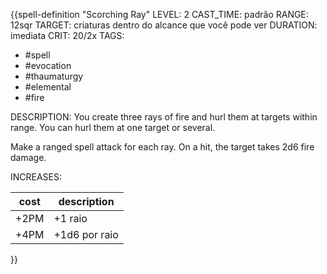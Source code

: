 {{spell-definition "Scorching Ray"
LEVEL: 2
CAST_TIME: padrão
RANGE: 12sqr
TARGET: criaturas dentro do alcance que você pode ver
DURATION: imediata
CRIT: 20/2x
TAGS:
- #spell 
- #evocation 
- #thaumaturgy 
- #elemental
- #fire 

DESCRIPTION:
You create three rays of fire and hurl them at targets within range. You can hurl them at one target or several.

Make a ranged spell attack for each ray. On a hit, the target takes 2d6 fire damage.

INCREASES:

| cost | description |
| ---- | ---- |
| +2PM | +1 raio |
| +4PM | +1d6 por raio |
}}